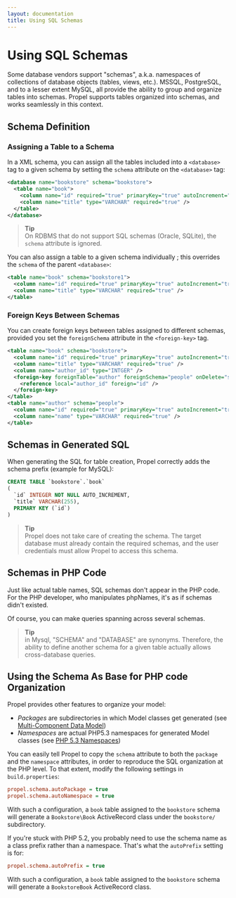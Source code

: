 ```yaml
---
layout: documentation
title: Using SQL Schemas
---
```


# Using SQL Schemas #

Some database vendors support "schemas", a.k.a. namespaces of collections of database objects (tables, views, etc.). MSSQL, PostgreSQL, and to a lesser extent MySQL, all provide the ability to group and organize tables into schemas. Propel supports tables organized into schemas, and works seamlessly in this context.

## Schema Definition ##

### Assigning a Table to a Schema ###

In a XML schema, you can assign all the tables included into a `<database>` tag to a given schema by setting the `schema` attribute on the `<database>` tag:

```xml
<database name="bookstore" schema="bookstore">
  <table name="book">
    <column name="id" required="true" primaryKey="true" autoIncrement="true" type="INTEGER" />
    <column name="title" type="VARCHAR" required="true" />
  </table>
</database>
```

>**Tip**<br />On RDBMS that do not support SQL schemas (Oracle, SQLite), the `schema` attribute is ignored.

You can also assign a table to a given schema individually ; this overrides the `schema` of the parent `<database>`:

```xml
<table name="book" schema="bookstore1">
  <column name="id" required="true" primaryKey="true" autoIncrement="true" type="INTEGER" />
  <column name="title" type="VARCHAR" required="true" />
</table>
```

### Foreign Keys Between Schemas ###

You can create foreign keys between tables assigned to different schemas, provided you set the `foreignSchema` attribute in the `<foreign-key>` tag.

```xml
<table name="book" schema="bookstore">
  <column name="id" required="true" primaryKey="true" autoIncrement="true" type="INTEGER" />
  <column name="title" type="VARCHAR" required="true" />
  <column name="author_id" type="INTGER" />
  <foreign-key foreignTable="author" foreignSchema="people" onDelete="setnull" onUpdate="cascade">
    <reference local="author_id" foreign="id" />
  </foreign-key>
</table>
<table name="author" schema="people">
  <column name="id" required="true" primaryKey="true" autoIncrement="true" type="INTEGER" />
  <column name="name" type="VARCHAR" required="true" />
</table>
```

## Schemas in Generated SQL ##

When generating the SQL for table creation, Propel correctly adds the schema prefix (example for MySQL):

```sql
CREATE TABLE `bookstore`.`book`
(
  `id` INTEGER NOT NULL AUTO_INCREMENT,
  `title` VARCHAR(255),
  PRIMARY KEY (`id`)
)
```

>**Tip**<br />Propel does not take care of creating the schema. The target database must already contain the required schemas, and the user credentials must allow Propel to access this schema.

## Schemas in PHP Code ##

Just like actual table names, SQL schemas don't appear in the PHP code. For the PHP developer, who manipulates phpNames, it's as if schemas didn't existed.

Of course, you can make queries spanning across several schemas.

>**Tip**<br />in Mysql, "SCHEMA" and "DATABASE" are synonyms. Therefore, the ability to define another schema for a given table actually allows cross-database queries.

## Using the Schema As Base for PHP code Organization ##

Propel provides other features to organize your model:

* _Packages_ are subdirectories in which Model classes get generated (see [Multi-Component Data Model](./multi-component-data-model.html))
* _Namespaces_ are actual PHP5.3 namespaces for generated Model classes (see [PHP 5.3 Namespaces](./namespaces.html))

You can easily tell Propel to copy the `schema` attribute to both the `package` and the `namespace` attributes, in order to reproduce the SQL organization at the PHP level. To that extent, modify the following settings in `build.properties`:

```ini
propel.schema.autoPackage = true
propel.schema.autoNamespace = true
```

With such a configuration, a `book` table assigned to the `bookstore` schema will generate a `Bookstore\Book` ActiveRecord class under the `bookstore/` subdirectory.

If you're stuck with PHP 5.2, you probably need to use the schema name as a class prefix rather than a namespace. That's what the `autoPrefix` setting is for:

```ini
propel.schema.autoPrefix = true
```

With such a configuration, a `book` table assigned to the `bookstore` schema will generate a `BookstoreBook` ActiveRecord class.
